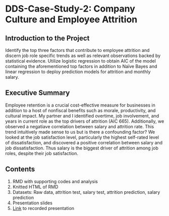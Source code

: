 # DDS-Case-Study-2: Company Culture and Employee Attrition 

## Introduction to the Project
Identify the top three factors that contribute to employee attrition and discern job role specific trends as well as relevant observations backed by statistical evidence. Utilize logistic regression to obtain AIC of the model containing the aforementioned top factors in addition to Naïve Bayes and linear regression to deploy prediction models for attrition and monthly salary.

## Executive Summary
Employee retention is a crucial cost-effective measure for businesses in addition to a host of nonfiscal benefits such as morale, productivity, and cultural impact. My partner and I identified overtime, job involvement, and years in current role as the top drivers of attrition (AIC 665). Additionally, we observed a negatiave correlation between salary and attrition rate. This trend intuitively made sense to us but is there a confounding factor? We looked at the job satisfaction level, particularly the highest self-rated level of dissatisfaction, and discovered a positive correlation between salary and job dissatisfaction. Thus salary is the biggest driver of attrition among job roles, despite their job satisfaction.

## Contents
1. RMD with supporting codes and analysis
2. Knitted HTML of RMD
3. Datasets: Raw data, attrition test, salary test, attrition prediction, salary prediction
4. Presentation slides
5. [Link](https://smu.zoom.us/rec/play/lLcUdc0OFK4UYyNQdUjTQwZ4m44ImEN6yuNGP1lSVBxBvVIHbvwARTN4Uo7oUSboE2DWhkqQrEvuSXrG.T2MHFEDdrX5Gn_7a) to recorded presentation
